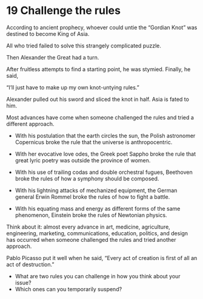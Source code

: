 # 19 Challenge the rules

According to ancient prophecy, whoever could untie the “Gordian Knot” was destined to become King of Asia.

All who tried failed to solve this strangely complicated puzzle.

Then Alexander the Great had a turn.

After fruitless attempts to find a starting point, he was stymied. Finally, he said,

“I’ll just have to make up my own knot-untying rules.”

Alexander pulled out his sword and sliced the knot in half. Asia is fated to him.

Most advances have come when someone challenged the rules and tried a different approach.

* With his postulation that the earth circles the sun, the Polish astronomer Copernicus broke the rule that the universe is anthropocentric.

* With her evocative love odes, the Greek poet Sappho broke the rule that great lyric poetry was outside the province of women.

* With his use of trailing codas and double orchestral fugues, Beethoven broke the rules of how a symphony should be composed.

* With his lightning attacks of mechanized equipment, the German general Erwin Rommel broke the rules of how to fight a battle.

* With his equating mass and energy as different forms of the same phenomenon, Einstein broke the rules of Newtonian physics.

Think about it: almost every advance in art, medicine, agriculture, engineering, marketing, communications, education, politics, and design has occurred when someone challenged the rules and tried another approach.

Pablo Picasso put it well when he said, “Every act of creation is first of all an act of destruction.”

* What are two rules you can challenge in how you think about your issue?
* Which ones can you temporarily suspend?
